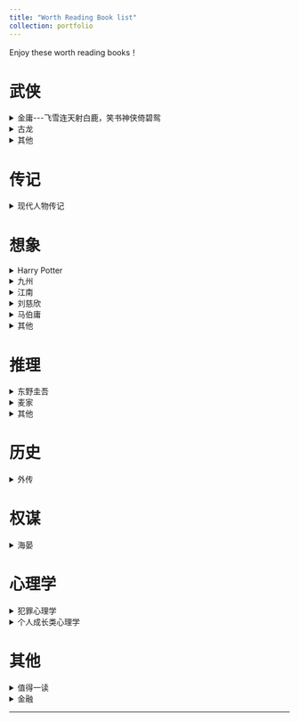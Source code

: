 ```yaml
---
title: "Worth Reading Book list"
collection: portfolio
---
```


Enjoy these worth reading books！




# 武侠

<details>
    <summary>金庸---飞雪连天射白鹿，笑书神侠倚碧鸳</summary>
    <table>
  <thead>
    <tr>
      <th>书名</th>
      <th>Takeway</th>
      <th>LastFinishDate</th>
    </tr>
  </thead>
  <tbody>
    <tr>
      <td>《飞狐外传》</td>
    </tr>
    <tr>
      <td>《雪山飞狐》</td>
    </tr>
    <tr>
      <td>《连城诀》</td>
    </tr>
    <tr>
      <td>《天龙八部》</td>
    </tr>
    <tr>
      <td>《射雕英雄传》</td>
    </tr>
    <tr>
      <td>《白马啸西风》</td>
    </tr>
    <tr>
      <td>《鹿鼎记》</td>
    </tr>
    <tr>
      <td>《笑傲江湖》</td>
    </tr>
    <tr>
      <td>《书剑恩仇录》</td>
   </tr>
   <tr>
      <td>《神雕侠侣》</td>
   </tr>
   <tr>
     <td>《侠客行》</td>
   </tr>
   <tr>
     <td>《倚天屠龙记》</td>
   </tr>
   <tr>
     <td>《碧血剑》</td>
   </tr>
   <tr>
     <td>《鸳鸯刀》</td>
   </tr>
  </tbody>
</table>
</details>
<details>
    <summary>古龙</summary>
    <table>
  <thead>
    <tr>
      <th>书名</th>
      <th>Takeway</th>
      <th>LastFinishDate</th>
    </tr>
  </thead>
  <tbody>
    <tr>
      <td>《剑气书香》</td>
    </tr>
  </tbody>
</table>
</details>
<details>
    <summary>其他</summary>
    <table>
  <thead>
    <tr>
      <th>书名</th>
      <th>Takeway</th>
      <th>LastFinishDate</th>
    </tr>
  </thead>
  <tbody>
    <tr>
      <td>《水浒传》</td>
    </tr>
    <tr>
      <td>《将夜》</td>
    </tr>
    <tr>
      <td>《听雪楼》</td>
    </tr> 
    <tr>
      <td>《三侠五义》</td>
    </tr> 
  </tbody>
</table>
</details>


# 传记

<details>
    <summary>现代人物传记</summary>
    <table>
  <thead>
    <tr>
      <th>书名</th>
      <th>Takeway</th>
      <th>LastFinishDate</th>
    </tr>
  </thead>
  <tbody>
    <tr>
      <td>《雷军传》</td>
      <td>人物本身的传奇故事，并不能代表其公司的传奇</td>
    </tr>
  </tbody>
</table>
</details>

# 想象

<details>
    <summary>Harry Potter</summary>
    <table>
  <thead>
    <tr>
      <th>书名</th>
      <th>Takeway</th>
      <th>LastFinishDate</th>
    </tr>
  </thead>
  <tbody>
    <tr>
      <td>《哈利波特与魔法石》</td>
    </tr>
    <tr>
      <td>《哈利波特与密室》</td>
    </tr>
    <tr>
      <td>《哈利波特与阿茨卡班的囚徒》</td>
    </tr>  
    <tr>
      <td>《哈利波特与火焰杯》</td>
    </tr>
     <tr>
      <td>《哈利波特与凤凰社》</td>
    </tr>
    <tr>
      <td>《哈利波特与混血王子》</td>
    </tr>
    <tr>
      <td>《哈利波特与死亡圣器》</td>
    </tr>
  </tbody>
</table>
</details>

<details>
    <summary>九州</summary>
    <table>
  <thead>
    <tr>
      <th>书名</th>
      <th>Takeway</th>
      <th>LastFinishDate</th>
    </tr>
  </thead>
  <tbody>
    <tr>
      <td>《九州-羽传说》</td>
    </tr>
    <tr>
      <td>《九州-斛珠夫人》</td>
    </tr>
    <tr>
      <td>《九州-缥缈录》</td>
    </tr>  
    <tr>
      <td>《九州-刺客王朝*葵》</td>
    </tr>
    <tr>
      <td>《九州-海上牧云记》</td>
    </tr>
    <tr>
      <td>《九州-商博良》</td>
    </tr>
  </tbody>
</table>
</details>

<details>
    <summary>江南</summary>
    <table>
  <thead>
    <tr>
      <th>书名</th>
      <th>Takeway</th>
      <th>LastFinishDate</th>
    </tr>
  </thead>
  <tbody>
    <tr>
      <td>《龙族-火之晨曦》</td>
      <td></td>
    </tr>
    <tr>
      <td>《龙族-悼亡者之瞳》</td>
      <td></td>
    </tr>
    <tr>
      <td>《龙族-黑月之潮》</td>
      <td></td>
    </tr>
    <tr>
      <td>《龙族-奥丁之渊》</td>
      <td> 雨夜-高速-迈巴赫</td>
    </tr>
    <tr>
      <td>《龙族-悼亡者的归来》</td>
      <td></td>
    </tr>
    <tr>
      <td>《上海堡垒》</td>
    </tr>
  </tbody>
</table>
</details>
<details>
    <summary>刘慈欣</summary>
    <table>
  <thead>
    <tr>
      <th>书名</th>
      <th>Takeway</th>
      <th>LastFinishDate</th>
    </tr>
  </thead>
  <tbody>
    <tr>
      <td>《三体》</td>
    </tr>
    <tr>
      <td>《流浪地球》</td>
    </tr>
  </tbody>
</table>
</details>

<details>
    <summary>马伯庸</summary>
    <table>
  <thead>
    <tr>
      <th>书名</th>
      <th>Takeway</th>
      <th>LastFinishDate</th>
    </tr>
  </thead>
  <tbody>
    <tr>
      <td>《古董局中局1-4》</td>
      <td> 就此对古玩感兴趣是怎么回事？？？</td>
      <td> 202210</td>
    </tr>
    <tr>
      <td>《长安的荔枝》</td>
      <td> Fake it til You make it </td>
    </tr>
    <tr>
      <td>《太白金星有点烦》</td>
      <td> 另眼看西游</td>
      <td> 20250918</td>  
    </tr>
    <tr>
      <td>《长安十二时辰》</td>
    </tr>
    <tr>
      <td>《两京十五日》</td>
      <td> 大明"长安十二时辰"之朱瞻基大冒险</td>
      <td> 20250928</td>
    </tr>
    <tr>
      <td>《三国配角演义》:</td>
      <td> 马谡失街亭复仇版 & 白帝托孤疑云 & 官渡杀人事件 VersionB</td>
      <td>20251006</td>  
    </tr>
  </tbody>
</table>
</details>

<details>
    <summary>其他</summary>
    <table>
  <thead>
    <tr>
      <th>书名</th>
      <th>Takeway</th>
      <th>LastFinishDate</th>
    </tr>
  </thead>
  <tbody>
    <tr>
      <td>《西游记》</td>
    </tr>
    <tr>
      <td>《聊斋志异》</td>
    </tr>
    <tr>
      <td>《西出玉门》</td>
    </tr>
    <tr>
      <td>《从红月开始》</td>
    </tr>  
    <tr>
      <td>《斗破苍穹》</td>
    </tr>
    <tr>
      <td>《吞噬星空》</td>
      <td> 从想在市区买房开始的故事</td>
      <td> 202401</td>
    </tr>  
    <tr>
      <td>《我在精神病院学斩神》</td>
      <td> 将中外神话任务结合的最好的故事之一</td>
      <td> 202403</td>
    </tr>  
    <tr>
      <td>《牧神记》</td>
    </tr>  
  </tbody>
</table>
</details>


# 推理

<details>
    <summary>东野圭吾</summary>
    <table>
  <thead>
    <tr>
      <th>书名</th>
      <th>Takeway</th>
      <th>LastFinishDate</th>
    </tr>
  </thead>
  <tbody>
    <tr>
      <td>《嫌疑人X的献身》</td>
      <td> 仍然记得这是高二第一次觉得侦探故事可以有这么多反转，然后入坑"东野圭吾"</td>
      <td> 201208</td>
    </tr>
    <tr>
      <td>《解忧杂货店》</td>
    </tr>
    <tr>
      <td>《白金数据》</td>
    </tr>  
  </tbody>
</table>
</details>
<details>
    <summary>麦家</summary>
    <table>
  <thead>
    <tr>
      <th>书名</th>
      <th>Takeway</th>
      <th>LastFinishDate</th>
    </tr>
  </thead>
  <tbody>
    <tr>
      <td>《风声》</td>
    </tr>
    <tr>
      <td>《黎明之街》</td>
    </tr>
  </tbody>
</table>
</details>

<details>
    <summary>其他</summary>
    <table>
  <thead>
    <tr>
      <th>书名</th>
      <th>Takeway</th>
      <th>LastFinishDate</th>
    </tr>
  </thead>
  <tbody>
    <tr>
      <td>《必须找到阿历克斯》</td>
    </tr>
  </tbody>
</table>
</details>

# 历史

<details>
    <summary>外传</summary>
    <table>
  <thead>
    <tr>
      <th>书名</th>
      <th>Takeway</th>
      <th>LastFinishDate</th>
    </tr>
  </thead>
  <tbody>
    <tr>
      <td>《明朝那些事》</td>
    </tr>
    <tr>
      <td>《曹操》</td>
      <td> "治世之能臣，乱世之奸雄",此评价完全不为过</td>
    </tr>
    <tr>
      <td>《宋朝原来是这样》</td>
    </tr>  
    <tr>
      <td>《三国演义》</td>
    </tr>  
    <tr>
      <td>《说岳全传》</td>
    </tr>  
    <tr>
      <td>《巫蛊乱长安》</td>
    </tr>
  </tbody>
</table>
</details>

# 权谋

<details>
    <summary>海晏</summary>
    <table>
  <thead>
    <tr>
      <th>书名</th>
      <th>Takeway</th>
      <th>LastFinishDate</th>
    </tr>
  </thead>
  <tbody>
    <tr>
      <td>《琅琊榜》</td>
    </tr>
  </tbody>
</table>
</details>

# 心理学

<details>
    <summary>犯罪心理学</summary>
    <table>
  <thead>
    <tr>
      <th>书名</th>
      <th>Takeway</th>
      <th>LastFinishDate</th>
    </tr>
  </thead>
  <tbody>
    <tr>
      <td>《心理罪全集》</td>
    </tr>
    <tr>
      <td>《坏小孩》</td>
    </tr>
    <tr>
      <td>《暗黑者四部曲》</td>
    </tr>
  </tbody>
</table>
</details>

<details>
    <summary>个人成长类心理学</summary>
    <table>
  <thead>
    <tr>
      <th>书名</th>
      <th>Takeway</th>
      <th>LastFinishDate</th>
    </tr>
  </thead>
  <tbody>
    <tr>
      <td>《The Surrender Experiment-臣服实验》Michael A.Singer</td>
      <td> 内耗时记得来翻翻</td>
      <td> 20250930</td>  
    </tr> 
    <tr>
      <td>《Living Untethered-活出不羁的人生》Michael A.Singer</td>
      <td> 事实是生活没有打击你的弱点，而是你把自己的弱点投射在生活中</td>
      <td> 202501022</td>  
    </tr> 
    <tr>
      <td>《被讨厌的勇气》岸见一郎，古贺史健</td>
      <td> 当知足凌驾于自我否定之上，幸福将贯穿于整个人生</td>
      <td> 202511XXX</td>  
    </tr>   
    <tr>
      <td>《The Crowd-乌合之众》[法]古斯塔夫.勒庞</td>
      <td> 纯-社会群体心理学，被某些想法带着走时可以来翻翻看</td>
      <td> 20251111</td>  
    </tr>  

  </tbody>
</table>
</details>

# 其他

<details>
    <summary>值得一读</summary>
    <table>
  <thead>
    <tr>
      <th>书名</th>
      <th>Takeway</th>
      <th>LastFinishDate</th>
    </tr>
  </thead>
  <tbody>
    <tr>
      <td>《追风筝的人》</td>
    </tr>
    <tr>
      <td>《小王子》</td>
    </tr>
    <tr>
      <td>《谁动了我的奶酪》</td>
    </tr>
    <tr>
      <td>《蝇王》</td>
    </tr> 
    <tr>
      <td>《岛上书店》</td>
    </tr>
    <tr>
      <td>《海底两万里》</td>
    </tr>
    <tr>
      <td>《文化苦旅》余秋雨</td>
    </tr> 
    <tr>
      <td>《围城》钱钟书</td>
    </tr> 
    <tr>
      <td>《边城》沈从文</td>
    </tr>   
    <tr>
      <td>《瓦尔登湖》沈从文</td>
    </tr> 
  </tbody>
</table>
</details>
<details>
    <summary>金融</summary>
    <table>
  <thead>
    <tr>
      <th>书名</th>
      <th>Takeway</th>
      <th>LastFinishDate</th>
    </tr>
  </thead>
  <tbody>
    <tr>
      <td>《货币战争1-5》</td>
    </tr>
  </tbody>
</table>
</details>




------






